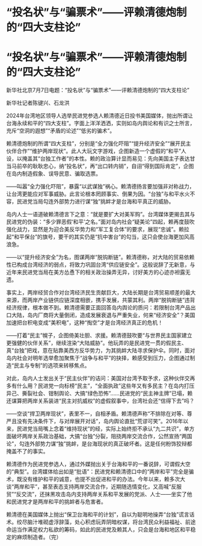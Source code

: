 # “投名状”与“骗票术”——评赖清德炮制的“四大支柱论”

# “投名状”与“骗票术”——评赖清德炮制的“四大支柱论”

新华社北京7月7日电题：“投名状”与“骗票术”——评赖清德炮制的“四大支柱论”

新华社记者陈键兴、石龙洪

2024年台湾地区领导人选举民进党参选人赖清德近日投书美国媒体，抛出所谓让台海永续和平的“四大支柱”。字面上洋洋洒洒，实则如岛内舆论和有识之士所言，充斥“空洞的遐想”“矛盾的论述”“低劣的骗术”。

赖清德炮制的所谓“四大支柱”，分别是“全力强化吓阻”“提升经济安全”“展开民主伙伴合作”“维护两岸现状”。此人大玩文字游戏，企图新造一个虚假的“和平”人设，以掩盖其“台独工作者”的本性。赖的政治算计显而易见：先向美国主子表达甘当马前卒的耿耿忠心，纳“投名状”，再“出口转内销”，自诩“得到国际肯定”，企图在岛内制造假象、误导民意、骗取选票。

——叫嚣“全力强化吓阻”，暴露“以武谋独”祸心。赖清德扬言要加强非对称战力，让台湾更能应对军事威胁。此言论根本罔顾事实、倒果为因。“台独”与和平水火不容，民进党当局勾连外部势力进行谋“独”挑衅才是台海和平真正的威胁。

岛内人士一语道破赖清德言下之意：“就是要扩大对美军购”。台湾媒体更揭去其与民进党的伪装：“多少罪恶假‘和平’之名。”面对岛内社会“疑美论”四起，赖再度鼓吹强化战力，显然是为迎合美反华势力和“军工复合体”的要求，展现“忠诚”。赖拉起“和平保台”的旗号，要干的其实仍是“抗中害台”的勾当，这只会使台海更加风高浪急。

——以“提升经济安全”为名，图谋两岸“脱钩断链”。赖清德称，对大陆的贸易依赖性已构成台湾经济的弱点，将致力巩固台湾“供应链安全”。这般说辞了无新意，与近年来民进党当局在美方怂恿下的相关政治操弄无异，讨好美方的心迹亦袒露无遗。

事实上，两岸经贸合作对台湾经济民生贡献巨大，大陆长期是台湾贸易顺差的最大来源，而两岸产业链供应链深度相嵌，携手发展，共蒙其利。两岸“脱钩断链”违背经济规律，根本做不到。赖清德需要正面回答岛内舆论的质问：若限制台湾产品出口大陆，岛内厂商将大量倒闭，造成发展衰退与严重失业，何来“经济安全”？美国加速把台积电变成“美积电”，这种“掏空”才是台湾经济真正的危机！

——打着“民主”幌子，企图倚美壮胆、求援。赖清德鼓吹要“与世界民主国家建立更强健的伙伴关系”，继续渲染“大陆威胁”。他玩弄的是民进党一贯的假民主、真“台独”把戏，意在贴靠美西方反华势力，为其挑衅大陆寻求保护伞。同时，面对岛内社会对明年选举愈加聚焦于“战争与和平”的抉择，赖感受到压力，企图通过制造“民主与专制”的选项来转移焦点。

对此，岛内人士发出关于“民主伙伴”的诘问：美国对台湾予取予求，这种伙伴交再多有什么用？民进党一向标榜“民主”，“全面执政”这些年又有多民主？在岛内打压异己、撕裂社会、钳制舆论、大搞“绿色恐怖”……民进党的“民主神主牌”已塌，赖还谋算把两岸关系装进“民主对抗威权”的虚假叙事中，台湾社会还“信得下去”吗？

——空谈“捍卫两岸现状”，表里不一，自相矛盾。赖清德声称“不排除在对等、尊严且没有先决条件下，与对岸展开对话”，岛内舆论直批“荒谬可笑”。2016年以来，民进党当局嘴上念着“维持现状”的经，实际上始终拒不承认“九二共识”，单方面破坏两岸关系政治基础，大搞“台独”分裂，阻挠两岸交流合作，公然宣扬“两国论”，勾连外部势力谋“独”挑衅，是台海现状的真正破坏者。这是任何粉饰狡辩都掩盖不了的事实。

赖清德作为民进党参选人，通过外媒抛出关于台海和平的一番说辞，可谓假大空的“典型”。台湾媒体给出如是“批语”：民进党和赖清德口中的“两岸和平”完全是骗术，既没有维护和平的诚意，也提不出促进和平的办法。今年以来，赖多次大谈“两岸和平”，甚至表态支持两岸交流合作，近期随选情变化，又高喊“反服贸”“反交流”，还抹黑攻击岛内支持两岸关系和平发展的党派、人士——坐实了他和民进党才是两岸和平的挑衅者与危害者。

赖清德在美国媒体上抛出“保卫台海和平的计划”，自以为聪明地操弄“台独”谎言话术。绞尽脑汁堆砌虚浮辞藻，处心积虑玩弄阴暗权谋，将台湾民众利益福祉、前途命运当作满足权力私欲的筹码，如此的民进党及赖其人，只会是台海和地区和平稳定的麻烦制造者。（完）

